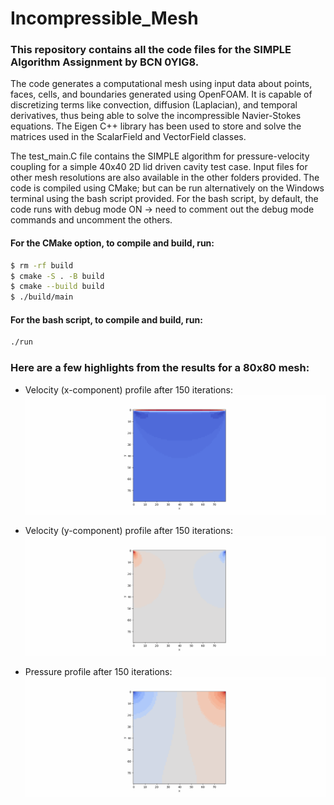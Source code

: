 # Incompressible_Mesh

### This repository contains all the code files for the SIMPLE Algorithm Assignment by BCN 0YIG8.

The code generates a computational mesh using input data about points, faces, cells, and boundaries generated using OpenFOAM. It is capable of discretizing terms like convection, diffusion (Laplacian), and temporal derivatives, thus being able to solve the incompressible Navier-Stokes equations. The Eigen C++ library has been used to store and solve the matrices used in the ScalarField and VectorField classes.

The test_main.C file contains the SIMPLE algorithm for pressure-velocity coupling for a simple 40x40 2D lid driven cavity test case. Input files for other mesh resolutions are also available in the other folders provided. The code is compiled using CMake; but can be run alternatively on the Windows terminal using the bash script provided. For the bash script, by default, the code runs with debug mode ON -> need to comment out the debug mode commands and uncomment the others.

#### For the CMake option, to compile and build, run:
```bash
$ rm -rf build
$ cmake -S . -B build
$ cmake --build build
$ ./build/main
```

#### For the bash script, to compile and build, run:
```cmd
./run
```

### Here are a few highlights from the results for a 80x80 mesh:

- Velocity (x-component) profile after 150 iterations:
![Alt Text](SIMPLE_vel_x.gif)

- Velocity (y-component) profile after 150 iterations:
![Alt Text](SIMPLE_vel_y.gif)

- Pressure profile after 150 iterations:
![Alt Text](SIMPLE_pressure.gif)
